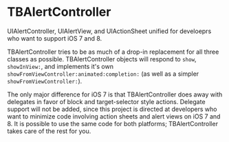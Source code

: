 TBAlertController
=================

UIAlertController, UIAlertView, and UIActionSheet unified for develoeprs who want to support iOS 7 and 8.

TBAlertController tries to be as much of a drop-in replacement for all three classes as possible. TBAlertController objects will respond to `show`, `showInView:`, and implements it's own `showFromViewController:animated:completion:` (as well as a simpler `showFromViewController:`).

The only major difference for iOS 7 is that TBAlertController does away with delegates in favor of block and target-selector style actions. Delegate support will not be added, since this project is directed at developers who want to minimize code involving action sheets and alert views on iOS 7 and 8. It is possible to use the same code for both platforms; TBAlertController takes care of the rest for you.
